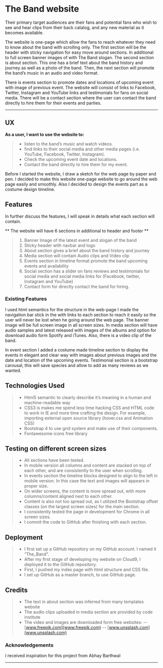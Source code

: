 The Band website 
===================


Their primary target audiences are their fans and potential fans who wish to see and hear clips from their back catalog, and any new material as it becomes available.

The website is one-page which allow the fans to reach whatever they need to know about the band with scrolling only. The first section will be the header with sticky navigation for easy move around sections. In additional to full screen banner images of with The Band slogan. The second section is about section. This one has a brief text about the band history and journey as well as a photo of the band. Then, the next section will promote the band’s music in an audio and video format. 

There is events section to promote dates and locations of upcoming event with image of previous event. The website will consist of links to Facebook, Twitter, Instagram and YouTube links and testimonials for fans on social media. There will be a contact section where the user can contact the band directly to hire them for their events and parties. 

----------


UX
---------
 **As a user, I want to use the website to:**

> - listen to the band’s music and watch videos.
> - find links to their social media and other media pages (i.e. YouTube, Facebook, Twitter, Instagram).
> - Check the upcoming event date and locations.
> - Contact the band directly to hire them for my event.

Before I started the website, I draw a sketch for the web page by paper and pen.
I decided to make this website one-page website to go around the web page easily and smoothly.
Also I decided to design the events part as a costume design timeline.

Features
--------
In further discuss the features, I will speak in details what each section will contain.

** The website will have 6 sections in additional to header and footer **
> 1.	Banner Image of the latest event and slogan of the band
> 2.	Sticky header with navbar and logo 
> 3.	About section gives a brief about the band history and journey 
> 4.	Media section will contain Audio clips and Video clip 
> 5.	Events section in timeline format promote the band upcoming events and availability
> 6.	Social section has a slider on fans reviews and testimonials for social media and social media links for (Facebook, twitter, Instagram and YouTube) 
> 7.	Contact form for directly contact the band for hiring.

### Existing Features

I used html semantics for the structure in the web-page I made the navigation bar stick in the with links to each section to reach it easily so the user will never be lost when he going around the web page. The banner image will be full screen image in all screen sizes. In media section will have audio samples and latest released with images of the albums and option for download audio form Spotify and iTunes.  Also, there is a video clip of the band. 

In event section I added a costume made timeline section to display the events in elegant and clear way with images about previous images and the date and location of the upcoming events. Testimonial section is a bootstrap carousal, this will save species and allow to add as many reviews as we wanted.


Technologies Used
---
> -	Html5 semantic to clearly describe it’s meaning in a human and machine-readable way
> - CSS3 is makes me spend less time hacking CSS and HTML code to work in IE and more time crafting the design. For example, importing external open source library (hover.css and Animation CSS) 
> - Bootstrap 4 to use grid system and make use of their components.
> - Fontawesome icons free library 

Testing on different screen sizes
-----
> - All sections have been tested.
> - In mobile version all columns and content are stacked on top of each other, and are consistently to the user when scrolling.
> - In events section the timeline blocks designed to align to the left in mobile version. In this case the text and images will appears in proper size.
> - On wider screens, the content is more spread out, with more columns/content aligned next to each other.
> - Content is also not too spread out, as I utilized the Bootstrap offset classes (on the largest screen sizes) for the main section.
> - I consistently tested the page in development for Chrome in all screen sizes.
> - I commit the code to GitHub after finishing with each section.

Deployment
----
> - I first set up a GitHub repository on my GitHub account. I named it “The_Band”.
> - After my first stage of developing my website on Cloud9, I deployed it to the GitHub repository.
> - First, I pushed my index page with html structure and CSS file.
> - I set up GitHub as a master branch, to use GitHub page.

Credits
----
> -	The text in about section was inferred from many templates website
> -	The audio clips uploaded in media section are provided by code institute
> -	The video and images are downloaded form free websites:
>--	 [www.freepik.com](www.freepik.com) 
>--	[www.unsplash.com](www.unsplash.com)

### Acknowledgements
I received inspiration for this project from Abhay Barthwal 

----------

